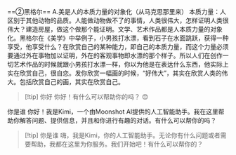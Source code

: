 ==②黑格尔==
A.美是人的本质力量的对象化（从马克思那里来）
本质力量：人区别于其他动物的品质。人能做动物做不了的事情，人类很伟大，怎样证明人类很伟大？建造房屋，做这个做那个能证明。文学、艺术作品都是人本质力量的对象化。黑格尔在《美学》中举例子，小男孩打水漂，看到石子在水面跳跃，获得一种享受，他享受什么？在欣赏自己的某种能力，即自己的本质力量，而这个力量必须要通过外在事物加以证明，外在的客观事物即水漂的那个样子。所以人们在创作一切艺术作品的时候就跟小男孩打水漂一样，你以为他是在表达什么东西，他实际上实在欣赏自己，很自恋。发你欣赏一幅画的时候，“好伟大”，其实在欣赏人类的伟大。包括欣赏自己的画，其实在欣赏自己。

> [!tip] 你好
> 你好！有什么可以帮助你的吗？ 😊

你是谁
你好！我是Kimi，一个由Moonshot AI提供的人工智能助手。我在这里帮助你解答问题、提供信息，并且和你进行有趣的对话。有什么可以帮你的吗？
> [!tip] 你是谁
> 嗨，我是Kimi，你的人工智能助手。无论你有什么问题或者需要帮助，我都在这里为你服务。我们开始吧！有什么可以帮你的？